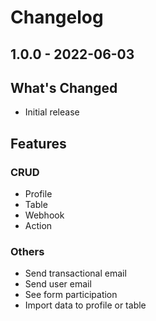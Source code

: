 # Changelog
## 1.0.0 - 2022-06-03
## What's Changed
- Initial release
## Features
### CRUD
- Profile
- Table
- Webhook
- Action

### Others
- Send transactional email
- Send user email
- See form participation
- Import data to profile or table
